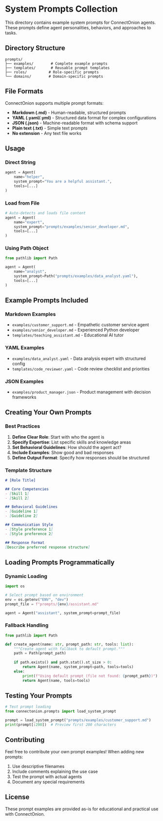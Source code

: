 # System Prompts Collection

This directory contains example system prompts for ConnectOnion agents. These prompts define agent personalities, behaviors, and approaches to tasks.

## Directory Structure

```
prompts/
├── examples/        # Complete example prompts
├── templates/       # Reusable prompt templates
├── roles/          # Role-specific prompts
└── domains/        # Domain-specific prompts
```

## File Formats

ConnectOnion supports multiple prompt formats:
- **Markdown (.md)** - Human-readable, structured prompts
- **YAML (.yaml/.yml)** - Structured data format for complex configurations
- **JSON (.json)** - Machine-readable format with schema support
- **Plain text (.txt)** - Simple text prompts
- **No extension** - Any text file works

## Usage

### Direct String
```python
agent = Agent(
    name="helper",
    system_prompt="You are a helpful assistant.",
    tools=[...]
)
```

### Load from File
```python
# Auto-detects and loads file content
agent = Agent(
    name="expert",
    system_prompt="prompts/examples/senior_developer.md",
    tools=[...]
)
```

### Using Path Object
```python
from pathlib import Path

agent = Agent(
    name="analyst",
    system_prompt=Path("prompts/examples/data_analyst.yaml"),
    tools=[...]
)
```

## Example Prompts Included

### Markdown Examples
- `examples/customer_support.md` - Empathetic customer service agent
- `examples/senior_developer.md` - Experienced Python developer
- `templates/teaching_assistant.md` - Educational AI tutor

### YAML Examples
- `examples/data_analyst.yaml` - Data analysis expert with structured config
- `templates/code_reviewer.yaml` - Code review checklist and priorities

### JSON Examples
- `examples/product_manager.json` - Product management with decision frameworks

## Creating Your Own Prompts

### Best Practices

1. **Define Clear Role**: Start with who the agent is
2. **Specify Expertise**: List specific skills and knowledge areas
3. **Set Behavioral Guidelines**: How should the agent act?
4. **Include Examples**: Show good and bad responses
5. **Define Output Format**: Specify how responses should be structured

### Template Structure

```markdown
# [Role Title]

## Core Competencies
- [Skill 1]
- [Skill 2]

## Behavioral Guidelines
- [Guideline 1]
- [Guideline 2]

## Communication Style
- [Style preference 1]
- [Style preference 2]

## Response Format
[Describe preferred response structure]
```

## Loading Prompts Programmatically

### Dynamic Loading
```python
import os

# Select prompt based on environment
env = os.getenv("ENV", "dev")
prompt_file = f"prompts/{env}/assistant.md"

agent = Agent("assistant", system_prompt=prompt_file)
```

### Fallback Handling
```python
from pathlib import Path

def create_agent(name: str, prompt_path: str, tools: list):
    """Create agent with fallback to default prompt."""
    path = Path(prompt_path)
    
    if path.exists() and path.stat().st_size > 0:
        return Agent(name, system_prompt=path, tools=tools)
    else:
        print(f"Using default prompt (file not found: {prompt_path})")
        return Agent(name, tools=tools)
```

## Testing Your Prompts

```python
# Test prompt loading
from connectonion.prompts import load_system_prompt

prompt = load_system_prompt("prompts/examples/customer_support.md")
print(prompt[:200])  # Preview first 200 characters
```

## Contributing

Feel free to contribute your own prompt examples! When adding new prompts:

1. Use descriptive filenames
2. Include comments explaining the use case
3. Test the prompt with actual agents
4. Document any special requirements

## License

These prompt examples are provided as-is for educational and practical use with ConnectOnion.